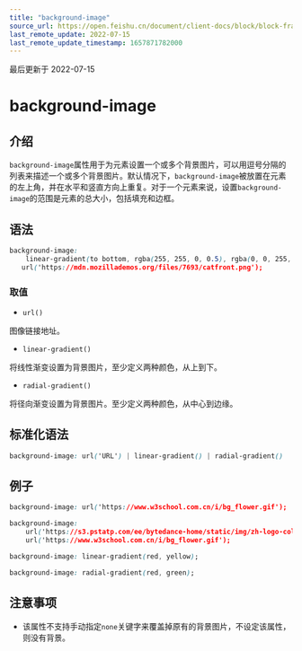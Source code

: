 ```yaml
---
title: "background-image"
source_url: https://open.feishu.cn/document/client-docs/block/block-frame/code-components-and-structure/view-layer/ttss/attributes/background/background-image
last_remote_update: 2022-07-15
last_remote_update_timestamp: 1657871782000
---
```

最后更新于 2022-07-15

# background-image

## 介绍

`background-image`属性用于为元素设置一个或多个背景图片，可以用逗号分隔的列表来描述一个或多个背景图片。默认情况下，`background-image`被放置在元素的左上角，并在水平和竖直方向上重复。对于一个元素来说，设置`background-image`的范围是元素的总大小，包括填充和边框。

## 语法

```css
background-image: 
	linear-gradient(to bottom, rgba(255, 255, 0, 0.5), rgba(0, 0, 255, 0.5)),
   url('https://mdn.mozillademos.org/files/7693/catfront.png');
```

### 取值

-   `url()`

图像链接地址。

-   `linear-gradient()`

将线性渐变设置为背景图片，至少定义两种颜色，从上到下。

-   `radial-gradient()`

将径向渐变设置为背景图片。至少定义两种颜色，从中心到边缘。

## 标准化语法

```css
background-image: url('URL') | linear-gradient() | radial-gradient()
```

## 例子

```css
background-image: url('https://www.w3school.com.cn/i/bg_flower.gif');

background-image:
	url('https://s3.pstatp.com/ee/bytedance-home/static/img/zh-logo-color.7c750dd6.png'),
	url('https://www.w3school.com.cn/i/bg_flower.gif');

background-image: linear-gradient(red, yellow);

background-image: radial-gradient(red, green);
```

## 注意事项

- 该属性不支持手动指定`none`关键字来覆盖掉原有的背景图片，不设定该属性，则没有背景。
